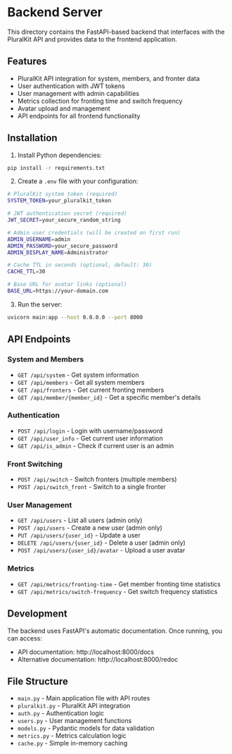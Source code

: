 # Backend Server

This directory contains the FastAPI-based backend that interfaces with the PluralKit API and provides data to the frontend application.

## Features

- PluralKit API integration for system, members, and fronter data
- User authentication with JWT tokens
- User management with admin capabilities
- Metrics collection for fronting time and switch frequency
- Avatar upload and management
- API endpoints for all frontend functionality

## Installation

1. Install Python dependencies:
```bash
pip install -r requirements.txt
```

2. Create a `.env` file with your configuration:
```bash
# PluralKit system token (required)
SYSTEM_TOKEN=your_pluralkit_token

# JWT authentication secret (required)
JWT_SECRET=your_secure_random_string

# Admin user credentials (will be created on first run)
ADMIN_USERNAME=admin
ADMIN_PASSWORD=your_secure_password
ADMIN_DISPLAY_NAME=Administrator

# Cache TTL in seconds (optional, default: 30)
CACHE_TTL=30

# Base URL for avatar links (optional)
BASE_URL=https://your-domain.com
```

3. Run the server:
```bash
uvicorn main:app --host 0.0.0.0 --port 8000
```

## API Endpoints

### System and Members
- `GET /api/system` - Get system information
- `GET /api/members` - Get all system members
- `GET /api/fronters` - Get current fronting members
- `GET /api/member/{member_id}` - Get a specific member's details

### Authentication
- `POST /api/login` - Login with username/password
- `GET /api/user_info` - Get current user information
- `GET /api/is_admin` - Check if current user is an admin

### Front Switching
- `POST /api/switch` - Switch fronters (multiple members)
- `POST /api/switch_front` - Switch to a single fronter

### User Management
- `GET /api/users` - List all users (admin only)
- `POST /api/users` - Create a new user (admin only)
- `PUT /api/users/{user_id}` - Update a user
- `DELETE /api/users/{user_id}` - Delete a user (admin only)
- `POST /api/users/{user_id}/avatar` - Upload a user avatar

### Metrics
- `GET /api/metrics/fronting-time` - Get member fronting time statistics
- `GET /api/metrics/switch-frequency` - Get switch frequency statistics

## Development

The backend uses FastAPI's automatic documentation. Once running, you can access:
- API documentation: http://localhost:8000/docs
- Alternative documentation: http://localhost:8000/redoc

## File Structure

- `main.py` - Main application file with API routes
- `pluralkit.py` - PluralKit API integration
- `auth.py` - Authentication logic
- `users.py` - User management functions
- `models.py` - Pydantic models for data validation
- `metrics.py` - Metrics calculation logic
- `cache.py` - Simple in-memory caching